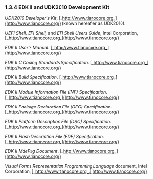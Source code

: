<!--- @file
  1.3.4 EDK II and UDK2010 Development Kit

  Copyright (c) 2012-2018, Intel Corporation. All rights reserved.<BR>

  Redistribution and use in source (original document form) and 'compiled'
  forms (converted to PDF, epub, HTML and other formats) with or without
  modification, are permitted provided that the following conditions are met:

  1) Redistributions of source code (original document form) must retain the
     above copyright notice, this list of conditions and the following
     disclaimer as the first lines of this file unmodified.

  2) Redistributions in compiled form (transformed to other DTDs, converted to
     PDF, epub, HTML and other formats) must reproduce the above copyright
     notice, this list of conditions and the following disclaimer in the
     documentation and/or other materials provided with the distribution.

  THIS DOCUMENTATION IS PROVIDED BY TIANOCORE PROJECT "AS IS" AND ANY EXPRESS OR
  IMPLIED WARRANTIES, INCLUDING, BUT NOT LIMITED TO, THE IMPLIED WARRANTIES OF
  MERCHANTABILITY AND FITNESS FOR A PARTICULAR PURPOSE ARE DISCLAIMED. IN NO
  EVENT SHALL TIANOCORE PROJECT  BE LIABLE FOR ANY DIRECT, INDIRECT, INCIDENTAL,
  SPECIAL, EXEMPLARY, OR CONSEQUENTIAL DAMAGES (INCLUDING, BUT NOT LIMITED TO,
  PROCUREMENT OF SUBSTITUTE GOODS OR SERVICES; LOSS OF USE, DATA, OR PROFITS;
  OR BUSINESS INTERRUPTION) HOWEVER CAUSED AND ON ANY THEORY OF LIABILITY,
  WHETHER IN CONTRACT, STRICT LIABILITY, OR TORT (INCLUDING NEGLIGENCE OR
  OTHERWISE) ARISING IN ANY WAY OUT OF THE USE OF THIS DOCUMENTATION, EVEN IF
  ADVISED OF THE POSSIBILITY OF SUCH DAMAGE.

-->

### 1.3.4 EDK II and UDK2010 Development Kit

_UDK2010 Developer's Kit_,
[_http://www.tianocore.org_](http://www.tianocore.org/) (known hereafter as
UDK2010).

_UEFI Shell, EFI Shell,_ and _EFI Shell Users Guide_, Intel Corporation,
[_http://www.tianocore.org_](http://www.tianocore.org/)

_EDK II User's Manual_. [_http://www.tianocore.org_](http://www.tianocore.org/)

_EDK II C Coding Standards Specification_.
[_http://www.tianocore.org_](http://www.tianocore.org/)

_EDK II Build Specification_.
[_http://www.tianocore.org_](http://www.tianocore.org/)

_EDK II Module Information File (INF) Specification_.
[_http://www.tianocore.org_](http://www.tianocore.org/)

_EDK II Package Declaration File (DEC) Specification_.
[_http://www.tianocore.org_](http://www.tianocore.org/)

_EDK II Platform Description File (DSC) Specification_.
[_http://www.tianocore.org_](http://www.tianocore.org/)

_EDK II Flash Description File (FDF) Specification_.
[_http://www.tianocore.org_](http://www.tianocore.org/)

_EDK II MdePkg Document_. [_http://www.tianocore.org_](http://www.tianocore.org/)

_Visual Forms Representation Programming Language_ document, Intel Corporation,
[_http://www.tianocore.org_.](http://www.tianocore.org/)
